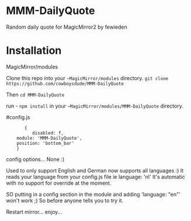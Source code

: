 # MMM-DailyQuote

Random daily quote for MagicMirror2 by fewieden
 
# Installation
  
MagicMirror/modules
 
Clone this repo into your `~MagicMirror/modules` directory.
`git clone https://github.com/cowboysdude/MMM-DailyQuote`
 
Then `cd MMM-DailyQuote`
 
run - `npm install` in your `~MagicMirror/modules/MMM-DailyQuote` directory.
 
 
#config.js

```
	   { 
		  disabled: f,
    module: 'MMM-DailyQuote', 
    position: 'bottom_bar' 
    }
```
         
config options...
 None :) 
 
 Used to only support English and German now supports all languages :)  It reads your language from your config.js file ie language: 'nl'
 It's automatic with no support for override at the moment.
 
 SO putting in a config section in the module and adding 'language: "en"' won't work ;)  So before anyone tells you to try it. 
     
Restart mirror... enjoy...  
